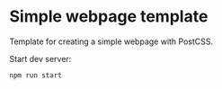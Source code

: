 # Simple webpage template
Template for creating a simple webpage with PostCSS.

Start dev server:
```
npm run start
```